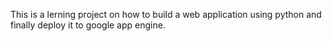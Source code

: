 This is a lerning project on how to build a web application using python and finally deploy it to google app engine. 
